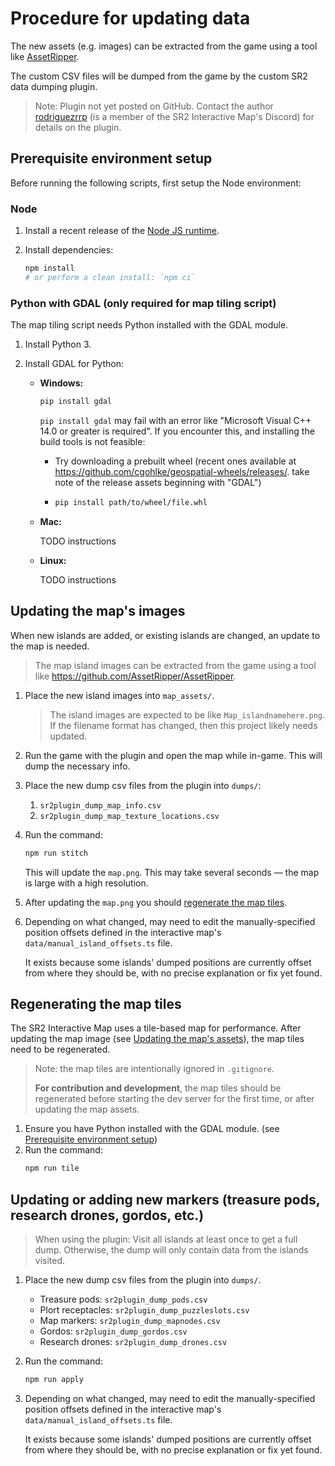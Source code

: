# Procedure for updating data

The new assets (e.g. images) can be extracted from the game using a 
tool like [AssetRipper](https://github.com/AssetRipper/AssetRipper).

The custom CSV files will be dumped from the game by the custom
SR2 data dumping plugin.

> Note: Plugin not yet posted on GitHub. Contact the author
> [rodriguezrrp](https://github.com/rodriguezrrp) (is a member of
> the SR2 Interactive Map's Discord) for details on the plugin.

## Prerequisite environment setup

Before running the following scripts, first setup the Node environment:

### Node

1. Install a recent release of the [Node JS runtime](https://nodejs.org/).

2. Install dependencies:
    ```bash
    npm install
    # or perform a clean install: `npm ci`
    ```

### Python with GDAL (only required for map tiling script)

The map tiling script needs Python installed with the GDAL module.

1. Install Python 3.

2. Install GDAL for Python:

    - **Windows:**

      ```bash
      pip install gdal
      ```

      `pip install gdal` may fail with an error like
      "Microsoft Visual C++ 14.0 or greater is required".
      If you encounter this, and installing the build tools is not feasible:
      
      - Try downloading a prebuilt wheel (recent ones available at
      https://github.com/cgohlke/geospatial-wheels/releases/.
      take note of the release assets beginning with "GDAL")
      
      - ```bash
        pip install path/to/wheel/file.whl
        ```

    - **Mac:**

      TODO instructions

    - **Linux:**

      TODO instructions

## Updating the map's images
When new islands are added, or existing islands are changed,
an update to the map is needed.

> The map island images can be extracted from the game using a tool like
> https://github.com/AssetRipper/AssetRipper.


1. Place the new island images into `map_assets/`.
   
   > The island images are expected to be like `Map_islandnamehere.png`.
   > If the filename format has changed, then this project likely needs updated.

2. Run the game with the plugin and open the map while in-game. This will dump
    the necessary info.

2. Place the new dump csv files from the plugin into `dumps/`:
    1. `sr2plugin_dump_map_info.csv`
    2. `sr2plugin_dump_map_texture_locations.csv`

4. Run the command:
    ```bash
    npm run stitch
    ```
    This will update the `map.png`.
    This may take several seconds — the map is large with a high resolution.

5. After updating the `map.png` you should [regenerate the map tiles](#regenerating-the-map-tiles).

6. Depending on what changed, may need to edit the manually-specified position
    offsets defined in the interactive map's `data/manual_island_offsets.ts` file.
    
    It exists because some islands' dumped positions are currently offset from where they should be, with no precise explanation or fix yet found.

## Regenerating the map tiles
The SR2 Interactive Map uses a tile-based map for performance.
After updating the map image (see [Updating the map's assets](#updating-the-maps-assets)), the map tiles need to be regenerated. 

> Note: the map tiles are intentionally ignored in `.gitignore`.
>
> **For contribution and development**, the map tiles should be
> regenerated before starting the dev server for the first time,
> or after updating the map assets.

1. Ensure you have Python installed with the GDAL module.
    (see [Prerequisite environment setup](#prerequisite-environment-setup))
2. Run the command:
    ```bash
    npm run tile
    ```

## Updating or adding new markers (treasure pods, research drones, gordos, etc.)

> When using the plugin: Visit all islands at least once to get a full dump.
> Otherwise, the dump will only contain data from the islands visited.

1. Place the new dump csv files from the plugin into `dumps/`.
    - Treasure pods: `sr2plugin_dump_pods.csv`
    - Plort receptacles: `sr2plugin_dump_puzzleslots.csv`
    - Map markers: `sr2plugin_dump_mapnodes.csv`
    - Gordos: `sr2plugin_dump_gordos.csv`
    - Research drones: `sr2plugin_dump_drones.csv`

2. Run the command:
    ```bash
    npm run apply
    ```

3. Depending on what changed, may need to edit the manually-specified position
    offsets defined in the interactive map's `data/manual_island_offsets.ts` file.
    
    It exists because some islands' dumped positions are currently offset from where they should be, with no precise explanation or fix yet found.